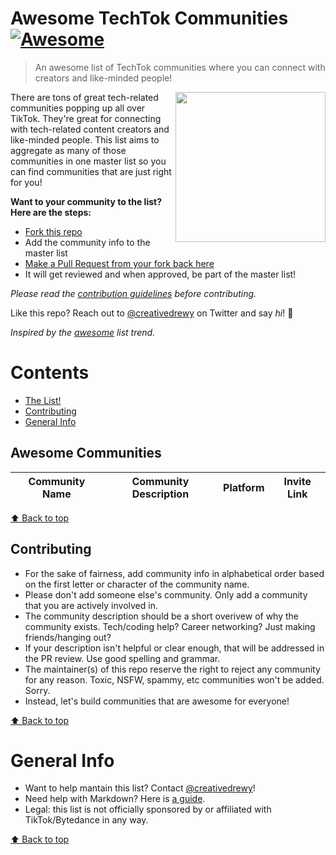 # Awesome TechTok Communities [![Awesome](https://cdn.rawgit.com/sindresorhus/awesome/d7305f38d29fed78fa85652e3a63e154dd8e8829/media/badge.svg)](https://github.com/sindresorhus/awesome)

> An awesome list of TechTok communities where you can connect with creators and like-minded people!

[<img src="https://upload.wikimedia.org/wikipedia/en/thumb/a/a9/TikTok_logo.svg/1920px-TikTok_logo.svg.png" align="right" width="240">](https://www.tiktok.com/)

There are tons of great tech-related communities popping up all over TikTok. They're great for connecting with tech-related content creators and like-minded people. This list aims to aggregate as many of those communities in one master list so you can find communities that are just right for you! 

**Want to your community to the list? Here are the steps:**

- [Fork this repo](https://docs.github.com/en/free-pro-team@latest/github/getting-started-with-github/fork-a-repo)
- Add the community info to the master list
- [Make a Pull Request from your fork back here](https://docs.github.com/en/free-pro-team@latest/github/collaborating-with-issues-and-pull-requests/creating-a-pull-request-from-a-fork)
- It will get reviewed and when approved, be part of the master list!

_Please read the [contribution guidelines](#contributing) before contributing._

Like this repo? Reach out to [@creativedrewy](https://twitter.com/creativedrewy) on Twitter and say _hi_! 👋

_Inspired by the [awesome](https://github.com/sindresorhus/awesome) list trend._

# Contents

- [The List!](#awesome-developers)
- [Contributing](#contributing)
- [General Info](#general-info)

## Awesome Communities

<!-- Link Item Template --

Community Name | Community description | Community Platform (Discord/Slack/Telegram/etc) | [Community Invite Link](https://www.yourcommunity.com/invite) |

-- /Link Item Template -->

| Community Name | Community Description | Platform | Invite Link |
| ------ | ------------------------------------ | ----------------------------------------------------------- | --------------------------------------------- |

<!-- Don't forget to add the info alphabetically by first letter of community name -->

[⬆ Back to top](#contents)

## Contributing

- For the sake of fairness, add community info in alphabetical order based on the first letter or character of the community name.
- Please don't add someone else's community. Only add a community that you are actively involved in.
- The community description should be a short overivew of why the community exists. Tech/coding help? Career networking? Just making friends/hanging out?
- If your description isn't helpful or clear enough, that will be addressed in the PR review. Use good spelling and grammar.
- The maintainer(s) of this repo reserve the right to reject any community for any reason. Toxic, NSFW, spammy, etc communities won't be added. Sorry.
- Instead, let's build communities that are awesome for everyone!

[⬆ Back to top](#contents)

# General Info

- Want to help mantain this list? Contact [@creativedrewy](https://www.tiktok.com/@creativedrewy)!
- Need help with Markdown? Here is [a guide](https://guides.github.com/features/mastering-markdown/).
- Legal: this list is not officially sponsored by or affiliated with TikTok/Bytedance in any way.

[⬆ Back to top](#contents)
